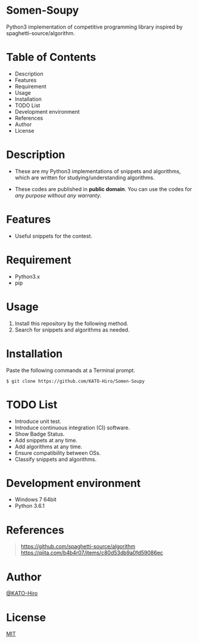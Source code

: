 # Somen-Soupy
Python3 implementation of competitive programming library inspired by spaghetti-source/algorithm.


# Table of Contents
- Description
- Features
- Requirement
- Usage
- Installation
- TODO List
- Development environment
- References
- Author
- License


# Description
- These are my Python3 implementations of snippets and algorithms, which are written for studying/understanding algorithms.

- These codes are published in __public domain__. You can use the codes for _any purpose without any warranty_.


# Features
- Useful snippets for the contest.


# Requirement
- Python3.x
- pip


# Usage
1. Install this repository by the following method.
2. Search for snippets and algorithms as needed.


# Installation
Paste the following commands at a Terminal prompt.

    $ git clone https://github.com/KATO-Hiro/Somen-Soupy


# TODO List
- Introduce unit test.
- Introduce continuous integration (CI) software.
- Show Badge Status.
- Add snippets at any time.
- Add algorithms at any time.
- Ensure compatibility between OSs.
- Classify snippets and algorithms.


# Development environment
- Windows 7 64bit
- Python 3.6.1


# References

>https://github.com/spaghetti-source/algorithm
>https://qiita.com/b4b4r07/items/c80d53db9a0fd59086ec


# Author
[@KATO-Hiro](https://twitter.com/k_hiro1818)


# License
[MIT](http://KATO-Hiro.mit-license.org)
